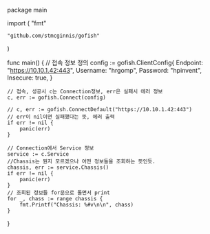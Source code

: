 package main

import (
	"fmt"

	"github.com/stmcginnis/gofish"
)

func main() {
	// 접속 정보 정의
	config := gofish.ClientConfig{
		Endpoint: "https://10.10.1.42:443",
		Username: "hrgomp",
		Password: "hpinvent",
		Insecure: true,
	}

	// 접속, 성공시 c는 Connection정보, err은 실패시 에러 정보
	c, err := gofish.Connect(config)

	// c, err := gofish.ConnectDefault("https://10.10.1.42:443")
	// err이 nil이면 실패했다는 뜻, 에러 출력
	if err != nil {
		panic(err)
	}

	// Connection에서 Service 정보
	service := c.Service
	//Chassis는 뭔지 모르겠으나 어떤 정보들을 조회하는 뜻인듯.
	chassis, err := service.Chassis()
	if err != nil {
		panic(err)
	}
	// 조회된 정보들 for문으로 돌면서 print
	for _, chass := range chassis {
		fmt.Printf("Chassis: %#v\n\n", chass)
	}
}
